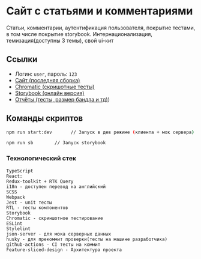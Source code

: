 # Сайт с статьями и комментариями

Статьи, комментарии, аутентификация пользователя,
покрытие тестами, в том числе покрытие storybook.
Интернационализация, темизация(доступны 3 темы), свой ui-кит

## Ссылки

- Логин: `user`, пароль: `123`
- [Сайт (последняя сборка)](https://master--kowka-app.netlify.app/)
- [Chromatic (скришотные тесты)](https://www.chromatic.com/library?appId=6690d3546f3d377867d91626)
- [Storybook (онлайн версия)](https://6690d3546f3d377867d91626-txilkssvge.chromatic.com/?path=/story/entities-article-articledetails--light)
- [Отчёты (тесты, размер бандла и тд)](https://kowkavawenorm.github.io/product-react))
## Команды скриптов

```bash
npm run start:dev       // Запуск в дев режиме (клиента + мок сервера)

npm run sb        // Запуск storybook
```

### Технологический стек

```
TypeScript
React:
Redux-toolkit + RTK Query
i18n - доступен перевод на английский
SCSS
Webpack
Jest - unit тесты
RTL - тесты компонентов
Storybook
Chromatic - скриншотное тестирование
ESLint
Stylelint
json-server - для мока серверных данных
husky - для прекоммит проверки(тесты на машине разработчика)
github-actions - CI тесты на коммит
Feature-sliced-design - Архитектура проекта
```
